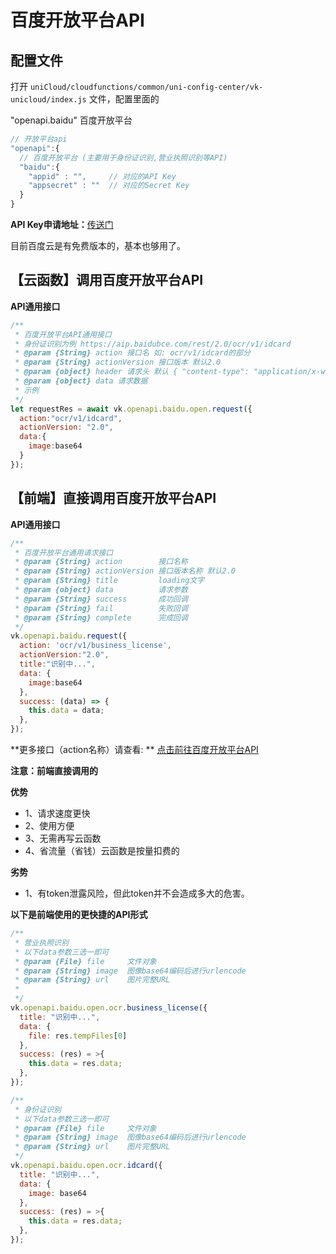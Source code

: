 # 百度开放平台API

## 配置文件

打开 `uniCloud/cloudfunctions/common/uni-config-center/vk-unicloud/index.js` 文件，配置里面的 

"openapi.baidu" 百度开放平台

```js
// 开放平台api
"openapi":{
  // 百度开放平台 (主要用于身份证识别,营业执照识别等API)
  "baidu":{
    "appid" : "",     // 对应的API Key
    "appsecret" : ""  // 对应的Secret Key
  }
}
```

**API Key申请地址：**[传送门](https://cloud.baidu.com/doc/OCR/s/rk3h7xzck) 

目前百度云是有免费版本的，基本也够用了。

## 【云函数】调用百度开放平台API

**API通用接口**

```js
/**
 * 百度开放平台API通用接口
 * 身份证识别为例 https://aip.baidubce.com/rest/2.0/ocr/v1/idcard
 * @param {String} action 接口名 如: ocr/v1/idcard的部分
 * @param {String} actionVersion 接口版本 默认2.0
 * @param {object} header 请求头 默认 { "content-type": "application/x-www-form-urlencoded" }
 * @param {object} data 请求数据
 * 示例
 */
let requestRes = await vk.openapi.baidu.open.request({
  action:"ocr/v1/idcard",
  actionVersion: "2.0",
  data:{
    image:base64
  }
});
```

## 【前端】直接调用百度开放平台API

**API通用接口**

```js
/**
 * 百度开放平台通用请求接口
 * @param {String} action        接口名称
 * @param {String} actionVersion 接口版本名称 默认2.0
 * @param {String} title         loading文字
 * @param {object} data          请求参数
 * @param {String} success       成功回调
 * @param {String} fail          失败回调
 * @param {String} complete      完成回调
 */
vk.openapi.baidu.request({
  action: 'ocr/v1/business_license',
  actionVersion:"2.0",
  title:"识别中...",
  data: {
    image:base64
  },
  success: (data) => {
    this.data = data;
  },
});
```

**更多接口（action名称）请查看: ** [点击前往百度开放平台API](https://cloud.baidu.com/doc/OCR/s/rk3h7xzck)

**注意：前端直接调用的**

**优势**

* 1、请求速度更快
* 2、使用方便
* 3、无需再写云函数
* 4、省流量（省钱）云函数是按量扣费的

**劣势**

* 1、有token泄露风险，但此token并不会造成多大的危害。

**以下是前端使用的更快捷的API形式**

```js
/**
 * 营业执照识别
 * 以下data参数三选一即可
 * @param {File} file     文件对象
 * @param {String} image  图像base64编码后进行urlencode
 * @param {String} url    图片完整URL
 *
 */
vk.openapi.baidu.open.ocr.business_license({
  title: "识别中...",
  data: {
    file: res.tempFiles[0]
  },
  success: (res) = >{
    this.data = res.data;
  },
});

/**
 * 身份证识别
 * 以下data参数三选一即可
 * @param {File} file     文件对象
 * @param {String} image  图像base64编码后进行urlencode
 * @param {String} url    图片完整URL
 */
vk.openapi.baidu.open.ocr.idcard({
  title: "识别中...",
  data: {
    image: base64
  },
  success: (res) = >{
    this.data = res.data;
  },
});
```



